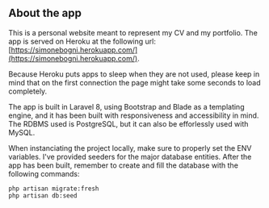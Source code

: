 ## About the app

This is a personal website meant to represent my CV and my portfolio.
The app is served on Heroku at the following url: [https://simonebogni.herokuapp.com/](https://simonebogni.herokuapp.com/).

Because Heroku puts apps to sleep when they are not used, please keep in mind that on the first connection the page might take some seconds to load completely.

The app is built in Laravel 8, using Bootstrap and Blade as a templating engine, and it has been built with responsiveness and accessibility in mind.
The RDBMS used is PostgreSQL, but it can also be efforlessly used with MySQL.

When instanciating the project locally, make sure to properly set the ENV variables.
I've provided seeders for the major database entities.
After the app has been built, remember to create and fill the database with the following commands:

```
php artisan migrate:fresh
php artisan db:seed
```
